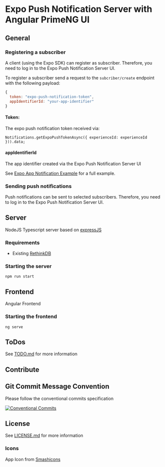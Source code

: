 # Expo Push Notification Server with Angular PrimeNG UI

## General

### Registering a subscriber

A client (using the Expo SDK) can register as subscriber.
Therefore, you need to log in to the Expo Push Notification Server UI.

To register a subscriber send a request to the `subcriber/create` endpoint with the following payload:

```javascript
{
  token: "expo-push-notification-token",
  appIdentifierId: "your-app-identifier"
}
```

#### Token:

The expo push notification token received via:

`Notifications.getExpoPushTokenAsync({ experienceId: experienceId })).data;`

#### appIdentifierId

The app identifier created via the Expo Push Notification Server UI

See [Expo App Notification Example](examples/expo/NOTIFICATION.md) for a full example.

### Sending push notifications

Push notifications can be sent to selected subscribers. 
Therefore, you need to log in to the Expo Push Notification Server UI.

## Server

NodeJS Typescript server based on [expressJS](https://expressjs.com/)

### Requirements

- Existing [RethinkDB](https://rethinkdb.com/docs/install/)

### Starting the server

`npm run start`

## Frontend

Angular Frontend

### Starting the frontend

`ng serve`

## ToDos

See [TODO.md](TODO.md) for more information

## Contribute

## Git Commit Message Convention

Please follow the conventional commits specification

[![Conventional Commits](https://img.shields.io/badge/Conventional%20Commits-1.0.0-yellow.svg)](https://conventionalcommits.org)

## License

See [LICENSE.md](LICENSE.md) for more information

### Icons

App Icon from [Smashicons](https://www.flaticon.com/authors/smashicons)
